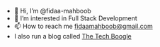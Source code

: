 - 👋 Hi, I’m @fidaa-mahboob
- 👀 I’m interested in Full Stack Development  
- 📫 How to reach me fidaamahboob@gmail.com
- I also run a blog called [The Tech Boogle](https://medium.com/the-tech-boogle)

<!---
fidaa-mahboob/fidaa-mahboob is a ✨ special ✨ repository because its `README.md` (this file) appears on your GitHub profile.
You can click the Preview link to take a look at your changes.
--->
